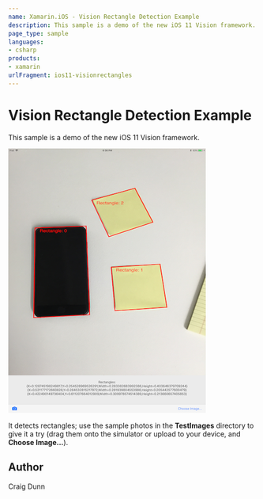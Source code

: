 ```yaml
---
name: Xamarin.iOS - Vision Rectangle Detection Example
description: This sample is a demo of the new iOS 11 Vision framework. It detects rectangles; use the sample photos in the TestImages directory to give it a try...
page_type: sample
languages:
- csharp
products:
- xamarin
urlFragment: ios11-visionrectangles
---
```

# Vision Rectangle Detection Example

This sample is a demo of the new iOS 11 Vision framework.

![detecting rectangles in a photo](Screenshots/found-rectangles-sml.png)

It detects rectangles; use the sample photos in the **TestImages** directory to give it a try (drag them onto the simulator or upload to your device, and **Choose Image...**).


## Author

Craig Dunn
